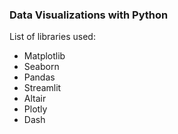 ### Data Visualizations with Python

List of libraries used:
* Matplotlib
* Seaborn
* Pandas
* Streamlit
* Altair
* Plotly
* Dash